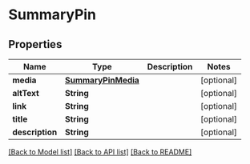 # SummaryPin

## Properties
Name | Type | Description | Notes
------------ | ------------- | ------------- | -------------
**media** | [**SummaryPinMedia**](SummaryPinMedia.md) |  | [optional] 
**altText** | **String** |  | [optional] 
**link** | **String** |  | [optional] 
**title** | **String** |  | [optional] 
**description** | **String** |  | [optional] 

[[Back to Model list]](../README.md#documentation-for-models) [[Back to API list]](../README.md#documentation-for-api-endpoints) [[Back to README]](../README.md)


